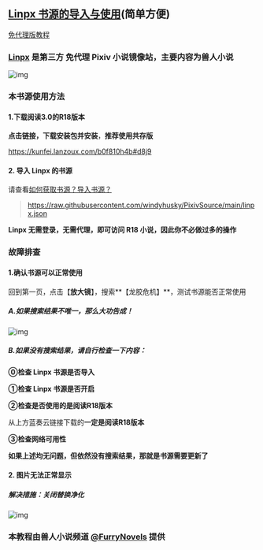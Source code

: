 ## [Linpx 书源的导入与使用](https://telegra.ph/FurryNovelsReading-05-04-07)(简单方便)

[免代理版教程](https://docs.qq.com/doc/DSVBUdWtHc0xQR3F1)

### [Linpx](http://www.furrynovel.xyz/) 是第三方 免代理 Pixiv 小说镜像站，主要内容为**兽人小说**

![img](https://telegra.ph/file/b42876352720a6f4b7515.png)



### 本书源使用方法

#### 1.下载阅读3.0的R18版本

**点击链接，下载安装包并安装**，**推荐使用共存版**

https://kunfei.lanzoux.com/b0f810h4b#d8j9

#### 2. 导入 Linpx 的书源

请查看[如何获取书源？导入书源？](https://github.com/DowneyRem/PixivSource/blob/main/doc/Import.md)
>https://raw.githubusercontent.com/windyhusky/PixivSource/main/linpx.json

**Linpx 无需登录，无需代理，即可访问 R18 小说，因此你不必做过多的操作**



### 故障排查

#### 1.确认书源可以正常使用

回到第一页，点击【**放大镜**】，搜索**【龙胶危机】**，测试书源能否正常使用

##### A.如果搜索结果不唯一，那么大功告成！

![img](https://telegra.ph/file/7a33b98d43b378f0ab59f.png)



##### B.如果没有搜索结果，请自行检查一下内容：

**⓪检查 Linpx 书源是否导入**

**①检查 Linpx 书源是否开启**

**②检查是否使用的是阅读R18版本**

从上方蓝奏云链接下载的**一定是阅读R18版本**

**③检查网络可用性**

**如果上述均无问题，但依然没有搜索结果，那就是书源需要更新了**



#### 2. 图片无法正常显示

##### 解决措施：关闭替换净化

![img](https://telegra.ph/file/c91258bc36af99210c162.png)



### 本教程由兽人小说频道 [@FurryNovels](https://t.me/FurryNovels) 提供
